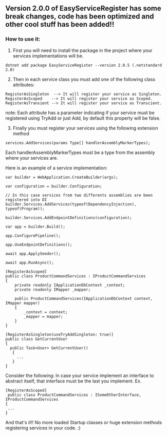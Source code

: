## Version 2.0.0 of EasyServiceRegister has some break changes, code has been optimized and other cool stuff has been added!!

### How to use it:
1. First you will need to install the package in the project where your services implementations will be.
```
dotnet add package EasyServiceRegister --version 2.0.5 (.netstandard 2.0)
```
2. Then in each service class you must add one of the following class attributes:
```
RegisterAsSingleton  --> It will register your service as Singleton.
RegisterAsScoped    --> It will register your service as Scoped.
RegisterAsTransient --> It will register your service as Transcient.
```
note: Each attribute has a parameter indicating if your service must be registered using TryAdd or just Add, by default this property will be false. 

3. Finally you must register your services using the following extension method
```
services.AddServices(params Type[] handlerAssemblyMarkerTypes);
```
Each handlerAssemblyMarkerTypes must be a type from the assembly where your services are.

Here is an example of a service implementation:
```
var builder = WebApplication.CreateBuilder(args);

var configuration = builder.Configuration;

// In this case services from two differents assemblies are been registered into DI
builder.Services.AddServices(typeof(DependencyInjection), typeof(Program));

builder.Services.AddEndpointDefinitions(configuration);

var app = builder.Build();

app.ConfigurePipeline();

app.UseEndpointDefinitions();

await app.ApplySeeder();

await app.RunAsync();
```



```
[RegisterAsScoped]
public class ProductCommandServices : IProductCommandServices
{
    private readonly IApplicationDbContext _context;
    private readonly IMapper _mapper;

    public ProductCommandServices(IApplicationDbContext context, IMapper mapper)
    {
        _context = context;
        _mapper = mapper;
    }
}
```
```
[RegisterAsSingleton(useTryAddSingleton: true)]
public class GetCurrentUser
{
  public Task<User> GetCurrentUser()
   {
     ...
   }
}
```

Consider the following:
In case your service implement an interface to abstract itself, that interface must be the last you implement.
  Ex.
```
[RegisterAsScoped]
 public class ProductCommandServices : ISomeOtherInterface, IProductCommandServices
{
 ...
}
```
And that's it!! No more loaded Startup classes or huge extension methods registering services in your code. :)

